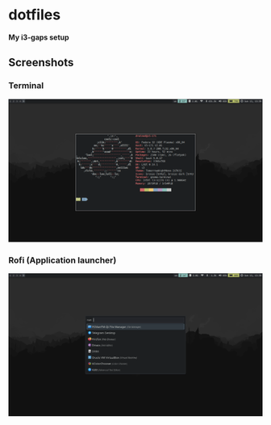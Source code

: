 # dotfiles
**My i3-gaps setup**

## Screenshots

### Terminal 
![terminal](https://github.com/grozahn/dotfiles/blob/master/screenshots/terminal.png)

### Rofi (Application launcher)
![rofi](https://github.com/grozahn/dotfiles/blob/master/screenshots/rofi.png)
